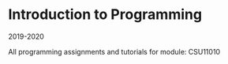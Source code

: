 # Introduction to Programming

2019-2020

All programming assignments and tutorials for module: CSU11010
